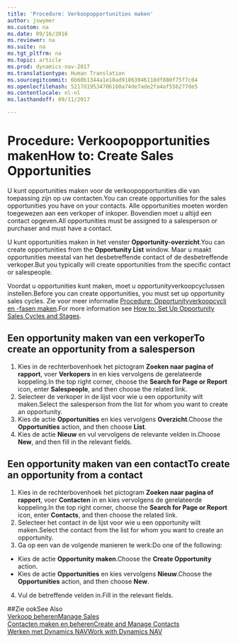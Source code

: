 ```yaml
---
title: 'Procedure: Verkoopopportunities maken'
author: jswymer
ms.custom: na
ms.date: 09/16/2016
ms.reviewer: na
ms.suite: na
ms.tgt_pltfrm: na
ms.topic: article
ms.prod: dynamics-nav-2017
ms.translationtype: Human Translation
ms.sourcegitcommit: 6b60b1344a1e18ad91863046110df880f75f7c04
ms.openlocfilehash: 5217d19534706160a74de7ade2fa4af556277de5
ms.contentlocale: nl-nl
ms.lasthandoff: 09/11/2017

---
```

# <a name="how-to-create-sales-opportunities"></a><span data-ttu-id="ec48e-102">Procedure: Verkoopopportunities maken</span><span class="sxs-lookup"><span data-stu-id="ec48e-102">How to: Create Sales Opportunities</span></span>
<span data-ttu-id="ec48e-103">U kunt opportunities maken voor de verkoopopportunities die van toepassing zijn op uw contacten.</span><span class="sxs-lookup"><span data-stu-id="ec48e-103">You can create opportunities for the sales opportunities you have on your contacts.</span></span> <span data-ttu-id="ec48e-104">Alle opportunities moeten worden toegewezen aan een verkoper of inkoper. Bovendien moet u altijd een contact opgeven.</span><span class="sxs-lookup"><span data-stu-id="ec48e-104">All opportunities must be assigned to a salesperson or purchaser and must have a contact.</span></span>

<span data-ttu-id="ec48e-105">U kunt opportunities maken in het venster **Opportunity-overzicht**.</span><span class="sxs-lookup"><span data-stu-id="ec48e-105">You can create opportunities from the **Opportunity List** window.</span></span> <span data-ttu-id="ec48e-106">Maar u maakt opportunities meestal van het desbetreffende contact of de desbetreffende verkoper.</span><span class="sxs-lookup"><span data-stu-id="ec48e-106">But you typically will create opportunities from the specific contact or salespeople.</span></span>

<span data-ttu-id="ec48e-107">Voordat u opportunities kunt maken, moet u opportunityverkoopcyclussen instellen.</span><span class="sxs-lookup"><span data-stu-id="ec48e-107">Before you can create opportunities, you must set up opportunity sales cycles.</span></span> <span data-ttu-id="ec48e-108">Zie voor meer informatie [Procedure: Opportunityverkoopcycli en -fasen maken](marketing-how-setup-opportunity-sales-cycles-stages.md).</span><span class="sxs-lookup"><span data-stu-id="ec48e-108">For more information see [How to: Set Up Opportunity Sales Cycles and Stages](marketing-how-setup-opportunity-sales-cycles-stages.md).</span></span>

## <a name="to-create-an-opportunity-from-a-salesperson"></a><span data-ttu-id="ec48e-109">Een opportunity maken van een verkoper</span><span class="sxs-lookup"><span data-stu-id="ec48e-109">To create an opportunity from a salesperson</span></span>
1. <span data-ttu-id="ec48e-110">Kies in de rechterbovenhoek het pictogram **Zoeken naar pagina of rapport**, voer **Verkopers** in en kies vervolgens de gerelateerde koppeling.</span><span class="sxs-lookup"><span data-stu-id="ec48e-110">In the top right corner, choose the **Search for Page or Report** icon, enter **Salespeople**, and then choose the related link.</span></span>
2. <span data-ttu-id="ec48e-111">Selecteer de verkoper in de lijst voor wie u een opportunity wilt maken.</span><span class="sxs-lookup"><span data-stu-id="ec48e-111">Select the salesperson from the list for whom you want to create an opportunity.</span></span>
3. <span data-ttu-id="ec48e-112">Kies de actie **Opportunities** en kies vervolgens **Overzicht**.</span><span class="sxs-lookup"><span data-stu-id="ec48e-112">Choose the **Opportunities** action, and then choose **List**.</span></span>
4. <span data-ttu-id="ec48e-113">Kies de actie **Nieuw** en vul vervolgens de relevante velden in.</span><span class="sxs-lookup"><span data-stu-id="ec48e-113">Choose **New**, and then fill in the relevant fields.</span></span>  

<!-- taken out for OPS -->
<!-- [AZURE.INCLUDE [tooltip-note](../includes/tooltip-note.md)] -->

## <a name="to-create-an-opportunity-from-a-contact"></a><span data-ttu-id="ec48e-114">Een opportunity maken van een contact</span><span class="sxs-lookup"><span data-stu-id="ec48e-114">To create an opportunity from a contact</span></span>
1. <span data-ttu-id="ec48e-115">Kies in de rechterbovenhoek het pictogram **Zoeken naar pagina of rapport**, voer **Contacten** in en kies vervolgens de gerelateerde koppeling.</span><span class="sxs-lookup"><span data-stu-id="ec48e-115">In the top right corner, choose the **Search for Page or Report** icon, enter **Contacts**, and then choose the related link.</span></span>
2. <span data-ttu-id="ec48e-116">Selecteer het contact in de lijst voor wie u een opportunity wilt maken.</span><span class="sxs-lookup"><span data-stu-id="ec48e-116">Select the contact from the list for whom you want to create an opportunity.</span></span>
3. <span data-ttu-id="ec48e-117">Ga op een van de volgende manieren te werk:</span><span class="sxs-lookup"><span data-stu-id="ec48e-117">Do one of the following:</span></span>
  * <span data-ttu-id="ec48e-118">Kies de actie **Opportunity maken**.</span><span class="sxs-lookup"><span data-stu-id="ec48e-118">Choose the **Create Opportunity** action.</span></span>
  * <span data-ttu-id="ec48e-119">Kies de actie **Opportunities** en kies vervolgens **Nieuw**.</span><span class="sxs-lookup"><span data-stu-id="ec48e-119">Choose the  **Opportunities** action, and then choose **New**.</span></span>
4. <span data-ttu-id="ec48e-120">Vul de betreffende velden in.</span><span class="sxs-lookup"><span data-stu-id="ec48e-120">Fill in the relevant fields.</span></span>

##<a name="see-also"></a><span data-ttu-id="ec48e-121">Zie ook</span><span class="sxs-lookup"><span data-stu-id="ec48e-121">See Also</span></span>  
[<span data-ttu-id="ec48e-122">Verkoop beheren</span><span class="sxs-lookup"><span data-stu-id="ec48e-122">Manage Sales</span></span>](sales-manage-sales.md)  
[<span data-ttu-id="ec48e-123">Contacten maken en beheren</span><span class="sxs-lookup"><span data-stu-id="ec48e-123">Create and Manage Contacts</span></span>](marketing-contacts.md)  
[<span data-ttu-id="ec48e-124">Werken met Dynamics NAV</span><span class="sxs-lookup"><span data-stu-id="ec48e-124">Work with Dynamics NAV</span></span>](ui-work-product.md)

